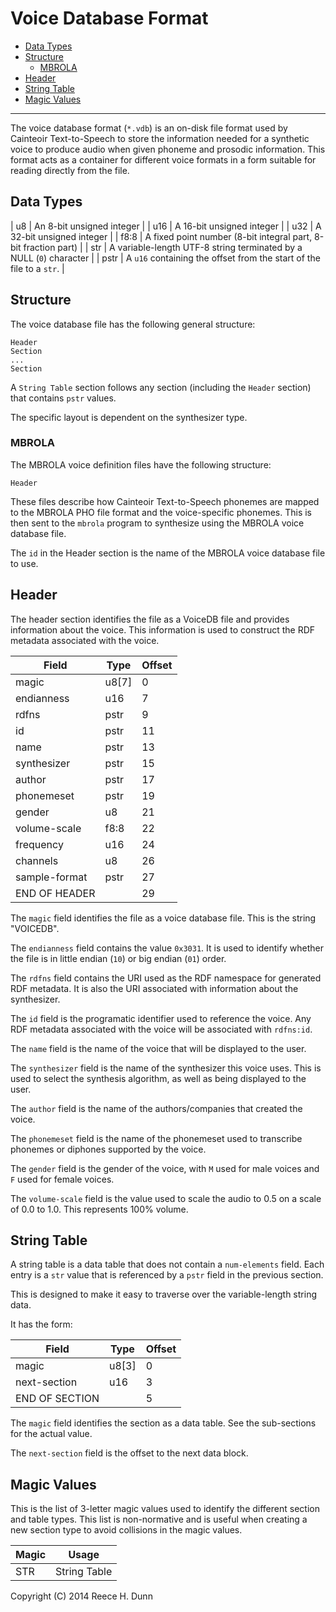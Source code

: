 # Voice Database Format

- [Data Types](#data-types)
- [Structure](#structure)
  - [MBROLA](#mbrola)
- [Header](#header)
- [String Table](#string-table)
- [Magic Values](#magic-values)

-----

The voice database format (`*.vdb`) is an on-disk file format used by Cainteoir
Text-to-Speech to store the information needed for a synthetic voice to produce
audio when given phoneme and prosodic information. This format acts as a container
for different voice formats in a form suitable for reading directly from the file.

## Data Types

| u8     | An 8-bit unsigned integer |
| u16    | A 16-bit unsigned integer |
| u32    | A 32-bit unsigned integer |
| f8:8   | A fixed point number (8-bit integral part, 8-bit fraction part) |
| str    | A variable-length UTF-8 string terminated by a NULL (`0`) character |
| pstr   | A `u16` containing the offset from the start of the file to a `str`. |

## Structure

The voice database file has the following general structure:

	Header
	Section
	...
	Section

A `String Table` section follows any section (including the `Header` section)
that contains `pstr` values.

The specific layout is dependent on the synthesizer type.

### MBROLA

The MBROLA voice definition files have the following structure:

	Header

These files describe how Cainteoir Text-to-Speech phonemes are mapped to the
MBROLA PHO file format and the voice-specific phonemes. This is then sent to
the `mbrola` program to synthesize using the MBROLA voice database file.

The `id` in the Header section is the name of the MBROLA voice database file
to use.

## Header

The header section identifies the file as a VoiceDB file and provides
information about the voice. This information is used to construct the RDF
metadata associated with the voice.

| Field          | Type   | Offset |
|----------------|--------|--------|
| magic          | u8[7]  |  0     |
| endianness     | u16    |  7     |
| rdfns          | pstr   |  9     |
| id             | pstr   | 11     |
| name           | pstr   | 13     |
| synthesizer    | pstr   | 15     |
| author         | pstr   | 17     |
| phonemeset     | pstr   | 19     |
| gender         | u8     | 21     |
| volume-scale   | f8:8   | 22     |
| frequency      | u16    | 24     |
| channels       | u8     | 26     |
| sample-format  | pstr   | 27     |
| END OF HEADER  |        | 29     |

The `magic` field identifies the file as a voice database file. This is the
string "VOICEDB".

The `endianness` field contains the value `0x3031`. It is used to identify
whether the file is in little endian (`10`) or big endian (`01`) order.

The `rdfns` field contains the URI used as the RDF namespace for generated RDF
metadata. It is also the URI associated with information about the synthesizer.

The `id` field is the programatic identifier used to reference the voice. Any
RDF metadata associated with the voice will be associated with `rdfns:id`.

The `name` field is the name of the voice that will be displayed to the user.

The `synthesizer` field is the name of the synthesizer this voice uses. This is
used to select the synthesis algorithm, as well as being displayed to the user.

The `author` field is the name of the authors/companies that created the voice.

The `phonemeset` field is the name of the phonemeset used to transcribe
phonemes or diphones supported by the voice.

The `gender` field is the gender of the voice, with `M` used for male voices
and `F` used for female voices.

The `volume-scale` field is the value used to scale the audio to 0.5 on a scale
of 0.0 to 1.0. This represents 100% volume.

## String Table

A string table is a data table that does not contain a `num-elements` field.
Each entry is a `str` value that is referenced by a `pstr` field in the
previous section.

This is designed to make it easy to traverse over the variable-length string
data.

It has the form:

| Field          | Type   | Offset |
|----------------|--------|--------|
| magic          | u8[3]  |  0     |
| next-section   | u16    |  3     |
| END OF SECTION |        |  5     |

The `magic` field identifies the section as a data table. See the sub-sections
for the actual value.

The `next-section` field is the offset to the next data block.

## Magic Values

This is the list of 3-letter magic values used to identify the different
section and table types. This list is non-normative and is useful when
creating a new section type to avoid collisions in the magic values.

| Magic | Usage                        |
|-------|------------------------------|
| STR   | String Table                 |

Copyright (C) 2014 Reece H. Dunn
